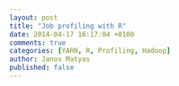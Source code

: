 ```yaml
---
layout: post
title: "Job profiling with R"
date: 2014-04-17 16:17:04 +0100
comments: true
categories: [YARN, R, Profiling, Hadoop]
author: Janos Matyas
published: false
---
```

